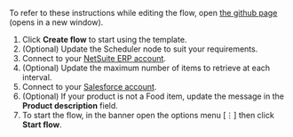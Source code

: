 To refer to these instructions while editing the flow, open [the github page](https://github.com/ot4i/app-connect-templates/blob/master/resources/markdown/Load%20NetSuite%20ERP%20products%20into%20Salesforce_instructions.md) (opens in a new window).

1. Click **Create flow** to start using the template.
1. (Optional) Update the Scheduler node to suit your requirements.
1. Connect to your [NetSuite ERP account](https://developer.ibm.com/integration/docs/app-connect/how-to-guides-for-apps/use-ibm-app-connect-netsuite/).
1. (Optional) Update the maximum number of items to retrieve at each interval.
1. Connect to your [Salesforce account](https://developer.ibm.com/integration/docs/app-connect/how-to-guides-for-apps/use-ibm-app-connect-salesforce/).
1. (Optional) If your product is not a Food item, update the message in the **Product description** field.
1. To start the flow, in the banner open the options menu [&#8942;] then click **Start flow**.
